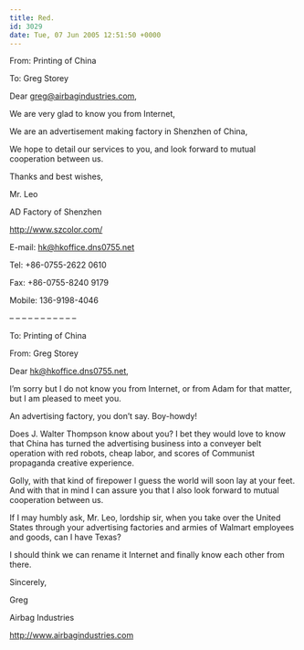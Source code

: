 ```yaml
---
title: Red.
id: 3029
date: Tue, 07 Jun 2005 12:51:50 +0000
---
```


From: Printing of China  

To: Greg Storey  

Dear greg@airbagindustries.com,  

We are very glad to know you from Internet,  

We are an advertisement making factory in Shenzhen of China,  

We hope to detail our services to you, and look forward to mutual cooperation between us.  

Thanks and best wishes,  

Mr. Leo  

AD Factory of Shenzhen  

http://www.szcolor.com/  

E-mail: hk@hkoffice.dns0755.net  

Tel: +86-0755-2622 0610  

Fax: +86-0755-8240 9179  

Mobile: 136-9198-4046  

– – – – – – – – – – –  

To: Printing of China  

From: Greg Storey  

Dear hk@hkoffice.dns0755.net,  

I’m sorry but I do not know you from Internet, or from Adam for that matter, but I am pleased to meet you.  

An advertising factory, you don’t say. Boy-howdy!  

Does J. Walter Thompson know about you? I bet they would love to know that China has turned the advertising business into a conveyer belt operation with red robots, cheap labor, and scores of Communist propaganda creative experience.  

Golly, with that kind of firepower I guess the world will soon lay at your feet. And with that in mind I can assure you that I also look forward to mutual cooperation between us.  

If I may humbly ask, Mr. Leo, lordship sir, when you take over the United States through your advertising factories and armies of Walmart employees and goods, can I have Texas?  

I should think we can rename it Internet and finally know each other from there.  

Sincerely,  

Greg  

Airbag Industries  

http://www.airbagindustries.com






